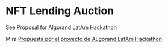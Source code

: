 # NFT Lending Auction

See [Proposal for Algorand LatAm Hackathon](doc/PROPOSAL.md)

Mira [Propuesta por el proyecto de ALgorand LatAm Hackathon](!doc/PROPUESTA.md)

